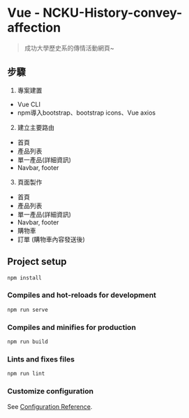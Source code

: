 # Vue - NCKU-History-convey-affection

> 成功大學歷史系的傳情活動網頁~

## 步驟
1. 專案建置
  - Vue CLI
  - npm導入bootstrap、bootstrap icons、Vue axios

2. 建立主要路由
  - 首頁
  - 產品列表
  - 單一產品(詳細資訊)
  - Navbar, footer
 
3. 頁面製作
  - 首頁
  - 產品列表
  - 單一產品(詳細資訊)
  - Navbar, footer
  - 購物車
  - 訂單 (購物車內容發送後)

## Project setup
```
npm install
```

### Compiles and hot-reloads for development
```
npm run serve
```

### Compiles and minifies for production
```
npm run build
```

### Lints and fixes files
```
npm run lint
```

### Customize configuration
See [Configuration Reference](https://cli.vuejs.org/config/).
